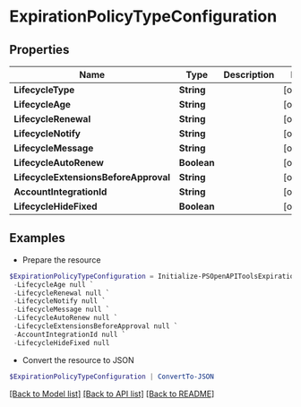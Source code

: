# ExpirationPolicyTypeConfiguration
## Properties

Name | Type | Description | Notes
------------ | ------------- | ------------- | -------------
**LifecycleType** | **String** |  | [optional] 
**LifecycleAge** | **String** |  | [optional] 
**LifecycleRenewal** | **String** |  | [optional] 
**LifecycleNotify** | **String** |  | [optional] 
**LifecycleMessage** | **String** |  | [optional] 
**LifecycleAutoRenew** | **Boolean** |  | [optional] 
**LifecycleExtensionsBeforeApproval** | **String** |  | [optional] 
**AccountIntegrationId** | **String** |  | [optional] 
**LifecycleHideFixed** | **Boolean** |  | [optional] 

## Examples

- Prepare the resource
```powershell
$ExpirationPolicyTypeConfiguration = Initialize-PSOpenAPIToolsExpirationPolicyTypeConfiguration  -LifecycleType null `
 -LifecycleAge null `
 -LifecycleRenewal null `
 -LifecycleNotify null `
 -LifecycleMessage null `
 -LifecycleAutoRenew null `
 -LifecycleExtensionsBeforeApproval null `
 -AccountIntegrationId null `
 -LifecycleHideFixed null
```

- Convert the resource to JSON
```powershell
$ExpirationPolicyTypeConfiguration | ConvertTo-JSON
```

[[Back to Model list]](../README.md#documentation-for-models) [[Back to API list]](../README.md#documentation-for-api-endpoints) [[Back to README]](../README.md)

